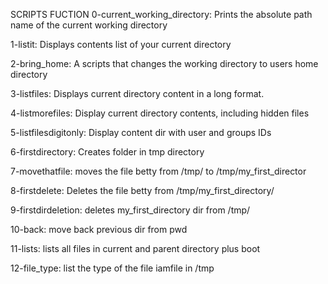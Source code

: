 SCRIPTS			FUCTION
0-current_working_directory: Prints the absolute path name of the current working directory

1-listit: Displays contents list of your current directory

2-bring_home: A scripts that changes the working directory to users home directory

3-listfiles: Displays current directory content in a long format.

4-listmorefiles: Display current directory contents, including hidden files

5-listfilesdigitonly: Display content dir with user and groups IDs

6-firstdirectory: Creates folder in tmp directory

7-movethatfile: moves the file betty from /tmp/ to /tmp/my_first_director

8-firstdelete: Deletes the file betty from /tmp/my_first_directory/

9-firstdirdeletion: deletes my_first_directory dir from /tmp/

10-back: move back previous dir from pwd

11-lists: lists all files in current and parent directory plus boot

12-file_type: list the type of the file iamfile in /tmp
